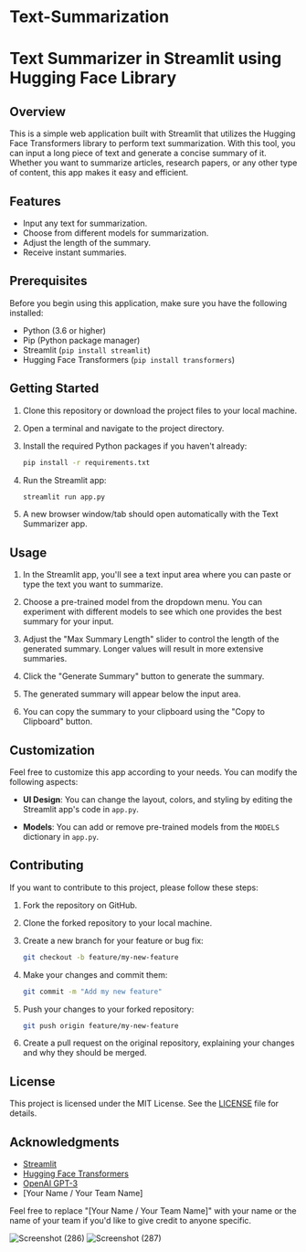 # Text-Summarization

# Text Summarizer in Streamlit using Hugging Face Library

## Overview

This is a simple web application built with Streamlit that utilizes the Hugging Face Transformers library to perform text summarization. With this tool, you can input a long piece of text and generate a concise summary of it. Whether you want to summarize articles, research papers, or any other type of content, this app makes it easy and efficient.

## Features

- Input any text for summarization.
- Choose from different models for summarization.
- Adjust the length of the summary.
- Receive instant summaries.

## Prerequisites

Before you begin using this application, make sure you have the following installed:

- Python (3.6 or higher)
- Pip (Python package manager)
- Streamlit (`pip install streamlit`)
- Hugging Face Transformers (`pip install transformers`)

## Getting Started

1. Clone this repository or download the project files to your local machine.

2. Open a terminal and navigate to the project directory.

3. Install the required Python packages if you haven't already:

   ```bash
   pip install -r requirements.txt
   ```

4. Run the Streamlit app:

   ```bash
   streamlit run app.py
   ```

5. A new browser window/tab should open automatically with the Text Summarizer app.

## Usage

1. In the Streamlit app, you'll see a text input area where you can paste or type the text you want to summarize.

2. Choose a pre-trained model from the dropdown menu. You can experiment with different models to see which one provides the best summary for your input.

3. Adjust the "Max Summary Length" slider to control the length of the generated summary. Longer values will result in more extensive summaries.

4. Click the "Generate Summary" button to generate the summary.

5. The generated summary will appear below the input area.

6. You can copy the summary to your clipboard using the "Copy to Clipboard" button.

## Customization

Feel free to customize this app according to your needs. You can modify the following aspects:

- **UI Design**: You can change the layout, colors, and styling by editing the Streamlit app's code in `app.py`.

- **Models**: You can add or remove pre-trained models from the `MODELS` dictionary in `app.py`.

## Contributing

If you want to contribute to this project, please follow these steps:

1. Fork the repository on GitHub.

2. Clone the forked repository to your local machine.

3. Create a new branch for your feature or bug fix:

   ```bash
   git checkout -b feature/my-new-feature
   ```

4. Make your changes and commit them:

   ```bash
   git commit -m "Add my new feature"
   ```

5. Push your changes to your forked repository:

   ```bash
   git push origin feature/my-new-feature
   ```

6. Create a pull request on the original repository, explaining your changes and why they should be merged.

## License

This project is licensed under the MIT License. See the [LICENSE](LICENSE) file for details.

## Acknowledgments

- [Streamlit](https://streamlit.io/)
- [Hugging Face Transformers](https://huggingface.co/transformers/)
- [OpenAI GPT-3](https://openai.com/)
- [Your Name / Your Team Name]

Feel free to replace "[Your Name / Your Team Name]" with your name or the name of your team if you'd like to give credit to anyone specific.


![Screenshot (286)](https://github.com/avd1729/Text-Summarization/assets/94891044/f9f7816d-3693-4852-915e-ab7c9d5b3f68)
![Screenshot (287)](https://github.com/avd1729/Text-Summarization/assets/94891044/8d8a2710-7b53-4e56-9c51-895a1a58e1ca)
